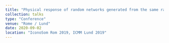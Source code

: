 ```yaml
---
title: "Physical response of random networks generated from the same random graph"
collection: talks
type: "Conference"
venue: "Rome / Lund"
date: 2020-09-02
location: "IconoSom Rom 2019, ICMM Lund 2019"
---
```


<!---
<a href="{{site.url}}{{site.baseurl}}/files/networks2019Lund.pdf" class="uline">Click here for a full pdf copy of the presentation </a>
-->

